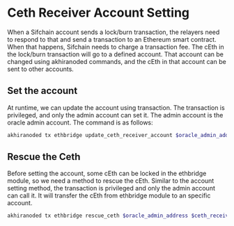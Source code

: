 # Ceth Receiver Account Setting
When a Sifchain account sends a lock/burn transaction, the relayers need to respond to that and send a transaction to an Ethereum smart contract.
When that happens, Sifchain needs to charge a transaction fee. The cEth in the lock/burn transaction will go to a defined account.
That account can be changed using akhiranoded commands, and the cEth in that account can be sent to other accounts.

## Set the account
At runtime, we can update the account using transaction.
The transaction is privileged, and only the admin account can set it.
The admin account is the oracle admin account. The command is as follows:

```bash
akhiranoded tx ethbridge update_ceth_receiver_account $oracle_admin_address $ceth_receiver_account --node tcp://rpc.akhirachain.finance:80 --keyring-backend=file --chain-id=akhirachain --from=$oracle_admin_moniker --fees=100000aku
```

## Rescue the Ceth
Before setting the account, some cEth can be locked in the ethbridge module, so we need a method to rescue the cEth.
Similar to the account setting method, the transaction is privileged and only the admin account can call it.
It will transfer the cEth from ethbridge module to an specific account.

```bash
akhiranoded tx ethbridge rescue_ceth $oracle_admin_address $ceth_receiver_account $ceth_amount --node tcp://rpc.akhirachain.finance:80 --keyring-backend=file --chain-id=akhirachain --from=$oracle_admin_moniker --fees=100000aku
```
